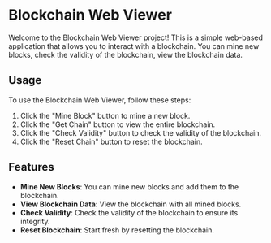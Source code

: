 # Blockchain Web Viewer

Welcome to the Blockchain Web Viewer project! This is a simple web-based application that allows you to interact with a blockchain. You can mine new blocks, check the validity of the blockchain, view the blockchain data.

## Usage

To use the Blockchain Web Viewer, follow these steps:

1. Click the "Mine Block" button to mine a new block.
2. Click the "Get Chain" button to view the entire blockchain.
3. Click the "Check Validity" button to check the validity of the blockchain.
4. Click the "Reset Chain" button to reset the blockchain.

## Features

- **Mine New Blocks**: You can mine new blocks and add them to the blockchain.
- **View Blockchain Data**: View the blockchain with all mined blocks.
- **Check Validity**: Check the validity of the blockchain to ensure its integrity.
- **Reset Blockchain**: Start fresh by resetting the blockchain.
